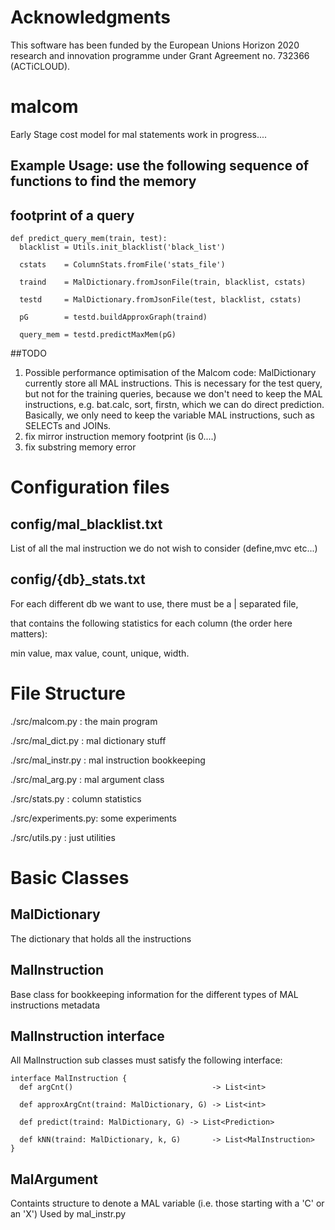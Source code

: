 # Acknowledgments
This software has been funded by the European Unions Horizon 2020 research and innovation programme under Grant Agreement no. 732366 (ACTiCLOUD).

# malcom
Early Stage cost model for mal statements
work in progress....

## Example Usage: use the following sequence of functions to find the memory
##   footprint of a query

```
def predict_query_mem(train, test):
  blacklist = Utils.init_blacklist('black_list')

  cstats    = ColumnStats.fromFile('stats_file')

  traind    = MalDictionary.fromJsonFile(train, blacklist, cstats)

  testd     = MalDictionary.fromJsonFile(test, blacklist, cstats)

  pG        = testd.buildApproxGraph(traind)

  query_mem = testd.predictMaxMem(pG)
```

##TODO
1. Possible performance optimisation of the Malcom code: MalDictionary
   currently store all MAL instructions. This is necessary for the test query,
   but not for the training queries, because we don't need to keep the MAL
   instructions, e.g. bat.calc, sort, firstn,  which we can do direct
   prediction. Basically, we only need to keep the variable MAL instructions,
   such as SELECTs and JOINs.
2. fix mirror instruction memory footprint (is 0....)
3. fix substring memory error


# Configuration files

## config/mal_blacklist.txt
List of all the mal instruction we do not wish to consider (define,mvc etc...)

## config/{db}_stats.txt
For each different db we want to use, there must be a | separated file,

that contains the following statistics for each column (the order here
matters):

min value, max value, count, unique, width.

# File Structure
./src/malcom.py     : the main program

./src/mal_dict.py   : mal dictionary stuff

./src/mal_instr.py  : mal instruction bookkeeping

./src/mal_arg.py    : mal argument class

./src/stats.py      : column statistics

./src/experiments.py: some experiments

./src/utils.py      : just utilities

# Basic Classes

## MalDictionary
The dictionary that holds all the instructions


## MalInstruction
Base class for bookkeeping information for the different types of MAL
 instructions metadata

## MalInstruction interface
All MalInstruction sub classes must satisfy the following interface:

```
interface MalInstruction {
  def argCnt()                               -> List<int>

  def approxArgCnt(traind: MalDictionary, G) -> List<int>

  def predict(traind: MalDictionary, G) -> List<Prediction>

  def kNN(traind: MalDictionary, k, G)       -> List<MalInstruction>
}
```

## MalArgument
Containts structure to denote a MAL variable (i.e. those starting with a 'C' or an 'X')
Used by mal_instr.py

